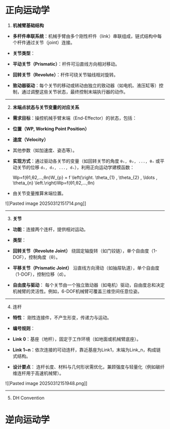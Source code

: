 # 正向运动学

1. **机械臂基础结构**

- **多杆件串联系统**：机械手臂由多个刚性杆件（link）串联组成，链式结构中每个杆件通过关节（joint）连接。

- **关节类型**：

- **平动关节（Prismatic）**：杆件可沿直线方向相对移动。

- **回转关节（Revolute）**：杆件可绕关节轴线相对旋转。

- **致动器驱动**：每个关节的移动或转动由独立的致动器（如电机、液压缸等）控制，通过调整这些关节状态，最终控制末端执行器的动作。


---


2. **末端点状态与关节变量的对应关系**

- **需求目标**：操控机械手臂末端（End-Effector）的状态，包括：

- **位置（WP, Working Point Position）**

- **速度（Velocity）**

- 其他参数（如加速度、姿态等）。

- **实现方式**：通过驱动各关节的变量（如回转关节的角度 `θ₁, θ₂, ..., θₙ` 或平动关节的位移 `d₁, d₂, ..., dₙ`），利用正向运动学建模函数：
    
    Wp=f(θ1,θ2,…,θn)W_{p} = f \left(\right. \theta_{1} , \theta_{2} , \ldots , \theta_{n} \left.\right)Wp​=f(θ1​,θ2​,…,θn​)
    

- 由关节变量推算末端位置。



![[Pasted image 20250312151714.png]]



---



3. **关节**

- **功能**：连接两个连杆，提供相对运动。

- **类型**：

- **回转关节（Revolute Joint）** 绕固定轴旋转（如门铰链），单个自由度（1-DOF），控制角度（θ）。

- **平移关节（Prismatic Joint）** 沿直线方向滑动（如抽屉轨道），单个自由度（1-DOF），控制位移（d）。

- **自由度与驱动**： 每个关节由一个独立致动器（如电机）驱动，自由度总和决定机械臂的灵活性。例如，6-DOF机械臂可覆盖三维空间任意位姿。

---


4. 连杆

- **特性**： 刚性连接件，不产生形变，传递力与运动。

- **编号规则**：

- **Link 0**：基座（地杆），固定于工作环境（如地面或机械臂底座）。

- **Link 1~n**：依次连接的可动连杆，靠近基座为Link1，末端为Link_n，构成链式结构。

- **设计要点**： 连杆长度、材料与几何形状需优化，兼顾强度与轻量化（例如碳纤维连杆用于高速机械臂）。

![[Pasted image 20250312151948.png]]


---


5. DH Convention

# 逆向运动学


